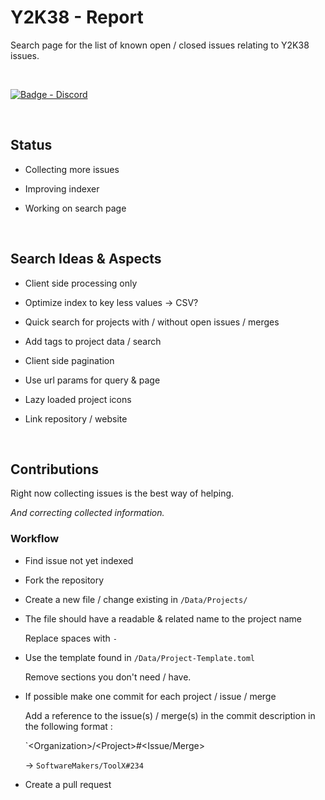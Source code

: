 
# Y2K38 - Report

Search page for the list of known open / closed issues relating to Y2K38 issues.

<br/>

[![Badge - Discord]][Discord]

<br/>

## Status

- Collecting more issues

- Improving indexer

- Working on search page

<br/>

## Search Ideas & Aspects

- Client side processing only

- Optimize index to key less values -> CSV?

- Quick search for projects with / without open issues / merges

- Add tags to project data / search

- Client side pagination

- Use url params for query & page

- Lazy loaded project icons

- Link repository / website

<br/>

## Contributions

Right now collecting issues is the best way of helping.

*And correcting collected information.*

### Workflow

- Find issue not yet indexed

- Fork the repository

- Create a new file / change existing in `/Data/Projects/`

- The file should have a readable & related name to the project name

    Replace spaces with `-`

- Use the template found in `/Data/Project-Template.toml`

    Remove sections you don't need / have.

- If possible make one commit for each project / issue / merge

    Add a reference to the issue(s) / merge(s) in the 
    commit description in the following format : 
    
    `\<Organization>/\<Project>#<Issue/Merge>

    -> `SoftwareMakers/ToolX#234`

- Create a pull request

[Badge - Discord]: https://img.shields.io/badge/Discord-white?style=for-the-badge&logo=discord&logoColor=%23FFFFFF&labelColor=%235865F2&color=%235865F2
[Discord]: https://discord.gg/a5RhQWXawN
